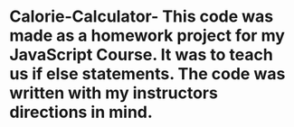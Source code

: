 # Calorie-Calculator- This code was made as a homework project for my JavaScript Course. It was to teach us if else statements. The code was written with my instructors directions in mind. 
